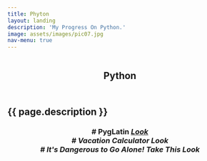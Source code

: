 ```yaml
---
title: Phyton
layout: landing
description: 'My Progress On Python.'
image: assets/images/pic07.jpg
nav-menu: true
---
```


<section id="banner" class="style2">
  <div class="inner">
  <span class="image">
  <img src="{{ site.baseurl }}/%7B%7B%20page.image%20%7D%7D" alt="">
</span>
  <header class="major">

<h1> Python </h1>

</header>
  <div class="content">

<h2> {{ page.description }} </h2>

</div>
</div>
</section>

<div id="main">
  <section id="one">
  <div class="inner"><header class="major">

<h3> 
# PygLatin <em><a href="pyhton/2017/02/14/PygLatin.html">Look</a>
<br />
# Vacation Calculator <em><b href="python/2017/02/11/Vacation_Calculator.html">Look</b>
<br />
# It's Dangerous to Go Alone! Take This <em><c href="python/2017/02/11/It's Dangerous to Go Alone! Take This.html">Look</c> 






